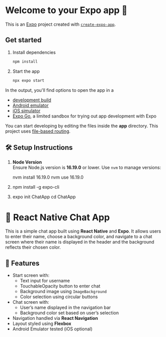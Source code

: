 # Welcome to your Expo app 👋

This is an [Expo](https://expo.dev) project created with [`create-expo-app`](https://www.npmjs.com/package/create-expo-app).

## Get started

1. Install dependencies

   ```bash
   npm install
   ```

2. Start the app

   ```bash
   npx expo start
   ```

In the output, you'll find options to open the app in a

- [development build](https://docs.expo.dev/develop/development-builds/introduction/)
- [Android emulator](https://docs.expo.dev/workflow/android-studio-emulator/)
- [iOS simulator](https://docs.expo.dev/workflow/ios-simulator/)
- [Expo Go](https://expo.dev/go), a limited sandbox for trying out app development with Expo

You can start developing by editing the files inside the **app** directory. This project uses [file-based routing](https://docs.expo.dev/router/introduction).

## 🛠 Setup Instructions

1. **Node Version**  
   Ensure Node.js version is **16.19.0** or lower. Use `nvm` to manage versions:

   nvm install 16.19.0
   nvm use 16.19.0

2. npm install -g expo-cli

3. expo init ChatApp
   cd ChatApp

# 💬 React Native Chat App

This is a simple chat app built using **React Native** and **Expo**. It allows users to enter their name, choose a background color, and navigate to a chat screen where their name is displayed in the header and the background reflects their chosen color.

## 🚀 Features

- Start screen with:
  - Text input for username
  - TouchableOpacity button to enter chat
  - Background image using `ImageBackground`
  - Color selection using circular buttons
- Chat screen with:
  - User’s name displayed in the navigation bar
  - Background color set based on user’s selection
- Navigation handled via **React Navigation**
- Layout styled using **Flexbox**
- Android Emulator tested (iOS optional)
